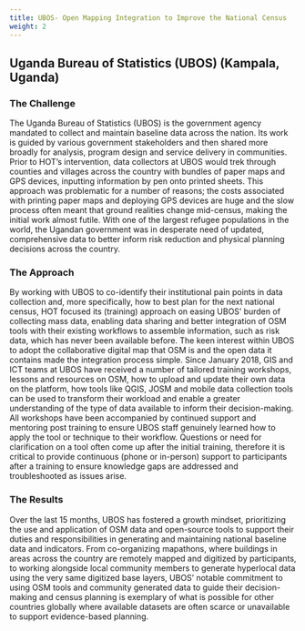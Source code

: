 ```yaml
---
title: UBOS- Open Mapping Integration to Improve the National Census
weight: 2
---
```


## Uganda Bureau of Statistics (UBOS) (Kampala, Uganda)

### The Challenge

The Uganda Bureau of Statistics (UBOS) is the government agency mandated to collect and maintain baseline data across the nation. Its work is guided by various government stakeholders and then shared more broadly for analysis, program design and service delivery in communities. Prior to HOT’s intervention, data collectors at UBOS would trek through counties and villages across the country with bundles of paper maps and GPS devices, inputting information by pen onto printed sheets. This approach was problematic for a number of reasons; the costs associated with printing paper maps and deploying GPS devices are huge and the slow process often meant that ground realities change mid-census, making the initial work almost futile. With one of the largest refugee populations in the world, the Ugandan government was in desperate need of updated, comprehensive data to better inform risk reduction and physical planning decisions across the country. 


### The Approach

By working with UBOS to co-identify their institutional pain points in data collection and, more specifically, how to best plan for the next national census, HOT focused its (training) approach on easing UBOS’ burden of collecting mass data, enabling data sharing and better integration of OSM tools with their existing workflows to assemble information, such as risk data, which has never been available before. The keen interest within UBOS to adopt the collaborative digital map that OSM is and the open data it contains made the integration process simple. Since January 2018, GIS and ICT teams at UBOS have received a number of tailored training workshops, lessons and resources on OSM, how to upload and update their own data on the platform, how tools like QGIS, JOSM and mobile data collection tools can be used to transform their workload and enable a greater understanding of the type of data available to inform their decision-making. All workshops have been accompanied by continued support and mentoring post training to ensure UBOS staff genuinely learned how to apply the tool or technique to their workflow. Questions or need for clarification on a tool often come up after the initial training, therefore it is critical to provide continuous (phone or in-person) support to participants after a training to ensure knowledge gaps are addressed and troubleshooted as issues arise. 

### The Results

Over the last 15 months, UBOS has fostered a growth mindset, prioritizing the use and application of OSM data and open-source tools to support their duties and responsibilities in generating and maintaining national baseline data and indicators. From co-organizing mapathons, where buildings in areas across the country are remotely mapped and digitized by participants, to working alongside local community members to generate hyperlocal data using the very same digitized base layers, UBOS’ notable commitment to using OSM tools and community generated data to guide their decision-making and census planning is exemplary of what is possible for other countries globally where available datasets are often scarce or unavailable to support evidence-based planning. 
